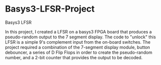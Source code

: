 # Basys3-LFSR-Project
Basys3 LFSR

In this project, I created a LFSR on a basys3 FPGA board that produces a pseudo-random output to the 7 segment display. The code to "unlock" this LFSR is a simple 9's complement input from the on-board switches. The project required a combination of the 7-segment display module, button debouncer, a series of D Flip Flops in order to create the pseudo-random number, and a 2-bit counter that provides the output to be decoded.

